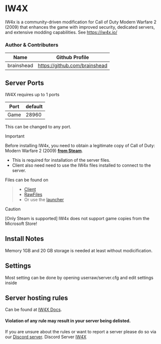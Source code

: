 # IW4X

IW4x is a community-driven modification for Call of Duty Modern Warfare 2 (2009) that enhances the game with improved security, dedicated servers, and extensive modding capabilities.
See https://iw4x.io/

 ### Author & Contributers
| Name        | Github Profile  |
| ------------- |-------------|
|   brainshead   | https://github.com/brainshead |

## Server Ports

IW4X requires up to 1 ports

| Port    | default       |
|---------|---------------|
| Game    | 28960         |

This can be changed to any port.


> [!IMPORTANT]
>
> Before installing IW4x, you need to obtain a legitimate copy of Call of Duty: Modern Warfare 2 (2009) [__from Steam__](https://store.steampowered.com/app/10180/Call_of_Duty_Modern_Warfare_2_2009/).
> - This is required for installation of the server files.
> - Client also need need to use the IW4x files installed to connect to the server.

Files can be found on
> - [Client](https://github.com/iw4x/iw4x-client/releases)
> - [RawFiles](https://github.com/iw4x/iw4x-rawfiles/releases)
> - Or use the [launcher](https://github.com/iw4x/launcher/releases) 



> [!CAUTION]
> [Only Steam is supported] IW4x does not support game copies from the Microsoft Store!

## Install Notes
Memory 1GB and 20 GB storage is needed at least without modicification.

## Settings

Most setting can be done by opening userraw/server.cfg and edit settings inside

## Server hosting rules 
Can be found at [IW4X Docs](https://docs.iw4x.io).

#### __Violation of any rule may result in your server being delisted.__

If you are unsure about the rules or want to report a server please do so via our [Discord server](https://discord.com/invite/pV2qJscTXf). 
Discord Server [IW4X](https://discord.com/invite/pV2qJscTXf) 
